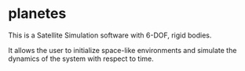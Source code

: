# planetes
This is a Satellite Simulation software with 6-DOF, rigid bodies.

It allows the user to initialize space-like environments and simulate the dynamics of the system with respect to time.
